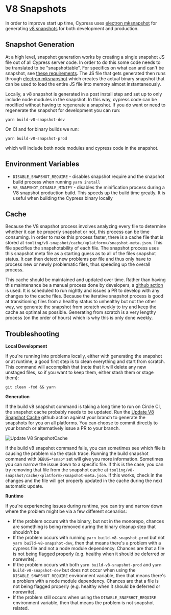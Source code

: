 # V8 Snapshots

In order to improve start up time, Cypress uses [electron mksnapshot](https://github.com/electron/mksnapshot) for generating [v8 snapshots](https://v8.dev/blog/custom-startup-snapshots) for both development and production.

## Snapshot Generation

At a high level, snapshot generation works by creating a single snapshot JS file out of all Cypress server code. In order to do this some code needs to be translated to be "snapshottable". For specifics on what can and can't be snapshot, see [these requirements](https://github.com/cypress-io/cypress/tree/develop/tooling/v8-snapshot#requirements). The JS file that gets generated then runs through [electron mksnapshot](https://github.com/cypress-io/cypress/tree/develop/tooling/electron-mksnapshot) which creates the actual binary snapshot that can be used to load the entire JS file into memory almost instantaneously.

Locally, a v8 snapshot is generated in a post install step and set up to only include node modules in the snapshot. In this way, cypress code can be modified without having to regenerate a snapshot. If you do want or need to regenerate the snapshot for development you can run:

```
yarn build-v8-snapshot-dev
```

On CI and for binary builds we run:

```
yarn build-v8-snapshot-prod
```

which will include both node modules and cypress code in the snapshot.

## Environment Variables

* `DISABLE_SNAPSHOT_REQUIRE` - disables snapshot require and the snapshot build process when running `yarn install`
* `V8_SNAPSHOT_DISABLE_MINIFY` - disables the minification process during a V8 snapshot production build. This speeds up the build time greatly. It is useful when building the Cypress binary locally

## Cache

Because the V8 snapshot process involves analyzing every file to determine whether it can be properly snapshot or not, this process can be time consuming. In order to make this process faster, there is a cache file that is stored at `tooling/v8-snapshot/cache/<platform>/snapshot-meta.json`. This file specifies the snapshotability of each file. The snapshot process uses this snapshot meta file as a starting guess as to all of the files snapshot status. It can then detect new problems per file and thus only have to process new or newly problematic files, thus speeding up the overall process.

This cache should be maintained and updated over time. Rather than having this maintenance be a manual process done by developers, a [github action](https://github.com/cypress-io/cypress/blob/develop/.github/workflows/update_v8_snapshot_cache.yml) is used. It is scheduled to run nightly and issues a PR to develop with any changes to the cache files. Because the iterative snapshot process is good at transitioning files from a healthy status to unhealthy but not the other way, we generate the snapshot from scratch weekly to try and keep the cache as optimal as possible. Generating from scratch is a very lengthy process (on the order of hours) which is why this is only done weekly.

## Troubleshooting

**Local Development**

If you're running into problems locally, either with generating the snapshot or at runtime, a good first step is to clean everything and start from scratch. This command will accomplish that (note that it will delete any new unstaged files, so if you want to keep them, either stash them or stage them):

```
git clean -fxd && yarn
```

**Generation**

If the build v8 snapshot command is taking a long time to run on Circle CI, the snapshot cache probably needs to be updated. Run the [Update V8 Snapshot Cache](https://github.com/cypress-io/cypress/actions/workflows/update_v8_snapshot_cache.yml) github action against your branch to generate the snapshots for you on all platforms. You can choose to commit directly to your branch or alternatively issue a PR to your branch.

![Update V8 SnapshotCache](https://user-images.githubusercontent.com/4873279/206541239-1afb1d29-4d66-4593-92a7-5a5961a12137.png)

If the build v8 snapshot command fails, you can sometimes see which file is causing the problem via the stack trace. Running the build snapshot command with `DEBUG=*snap*` set will give you more information. Sometimes you can narrow the issue down to a specific file. If this is the case, you can try removing that file from the snapshot cache at `tooling/v8-snapshot/cache/<platform>/snapshot-meta.json`. If this works, check in the changes and the file will get properly updated in the cache during the next automatic update.

**Runtime**

If you're experiencing issues during runtime, you can try and narrow down where the problem might be via a few different scenarios:

* If the problem occurs with the binary, but not in the monorepo, chances are something is being removed during the binary cleanup step that shouldn't be
* If the problem occurs with running `yarn build-v8-snapshot-prod` but not `yarn build-v8-snapshot-dev`, then that means there's a problem with a cypress file and not a node module dependency. Chances are that a file is not being flagged properly (e.g. healthy when it should be deferred or norewrite).
* If the problem occurs with both `yarn build-v8-snapshot-prod` and `yarn build-v8-snapshot-dev` but does not occur when using the `DISABLE_SNAPSHOT_REQUIRE` environment variable, then that means there's a problem with a node module dependency. Chances are that a file is not being flagged properly (e.g. healthy when it should be deferred or norewrite).
* If the problem still occurs when using the `DISABLE_SNAPSHOT_REQUIRE` environment variable, then that means the problem is not snapshot related.

